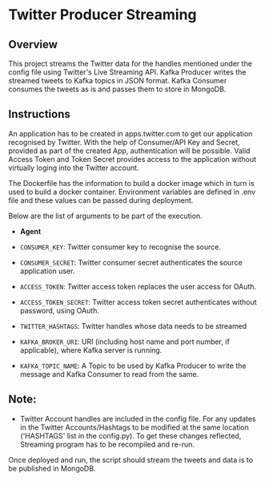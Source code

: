 # Twitter Producer Streaming
## Overview
This project streams the Twitter data for the handles mentioned under the config file using Twitter's Live Streaming API. Kafka Producer writes the streamed tweets to Kafka topics in JSON format. Kafka Consumer consumes the tweets as is and passes them to store in MongoDB.

## Instructions
An application has to be created in apps.twitter.com to get our application recognised by Twitter. 
With the help of Consumer/API Key and Secret, provided as part of the created App, authentication will be possible. 
Valid Access Token and Token Secret provides access to the application without virtually loging into the Twitter account.

The Dockerfile has the information to build a docker image which in turn is used to build a docker container. Environment variables are defined in .env file and these values can be passed during deployment. 

Below are the list of arguments to be part of the execution.

* **Agent**

* `CONSUMER_KEY`: Twitter consumer key to recognise the source.
* `CONSUMER_SECRET`: Twitter consumer secret authenticates the source application user.
* `ACCESS_TOKEN`: Twitter access token replaces the user access for OAuth.
* `ACCESS_TOKEN_SECRET`: Twitter access token secret authenticates without password, using OAuth.
* `TWITTER_HASHTAGS`: Twitter handles whose data needs to be streamed
* `KAFKA_BROKER_URI`: URI (including host name and port number, if applicable), where Kafka server is running.
* `KAFKA_TOPIC_NAME`: A Topic to be used by Kafka Producer to write the message and Kafka Consumer to read from the same.

## Note:
* Twitter Account handles are included in the config file. For any updates in the Twitter Accounts/Hashtags to be modified at the same location ('HASHTAGS' list in the config.py). To get these changes reflected, Streaming program has to be recompiled and re-run.

Once deployed and run, the script should stream the tweets and data is to be published in MongoDB. 

